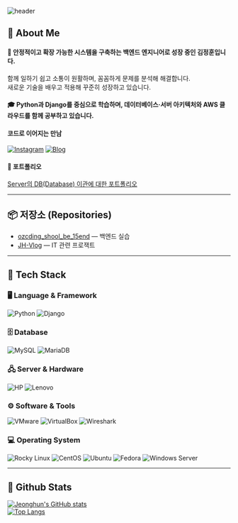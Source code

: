<!-- Header -->
![header](https://capsule-render.vercel.app/api?type=waving&color=gradient&height=300&section=header&text=Good%20to%20see%20you%20%F0%9F%A4%97)

## 👀 About Me
#### :raising_hand: 안정적이고 확장 가능한 시스템을 구축하는 백엔드 엔지니어로 성장 중인 김정훈입니다.  
함께 일하기 쉽고 소통이 원활하며, 꼼꼼하게 문제를 분석해 해결합니다.  
새로운 기술을 배우고 적용해 꾸준히 성장하고 있습니다. <br/>

#### 🎓 Python과 Django를 중심으로 학습하며, 데이터베이스·서버 아키텍처와 AWS 클라우드를 함께 공부하고 있습니다. <br/>
  
#### 코드로 이어지는 만남  
[![Instagram](https://img.shields.io/badge/Instagram-E4405F?style=flat-square&logo=instagram&logoColor=white)](https://www.instagram.com/schicksal36)
[![Blog](https://img.shields.io/badge/Blog-03C75A?style=flat-square&logo=naver&logoColor=white)](https://blog.naver.com/schicksal36)

#### 💼 포트폴리오  
[Server의 DB(Database) 이관에 대한 포트폴리오](https://github.com/schicksal36/schicksal36/blob/main/portfolio.pdf)

---

## 📦 저장소 (Repositories)

- [ozcding_shool_be_15end](https://github.com/schicksal36/ozcding_shool_be_15end) — 백엔드 실습 
- [JH-Vlog](https://github.com/schicksal36/JH-Vlog) — IT 관련 프로잭트

---

## 🧱 Tech Stack

### 🖥️ Language & Framework
![Python](https://img.shields.io/badge/Python-3776AB?style=flat-square&logo=Python&logoColor=white)
![Django](https://img.shields.io/badge/Django-092E20?style=flat-square&logo=Django&logoColor=white)

### 🗄️ Database
![MySQL](https://img.shields.io/badge/MySQL-4479A1?style=flat-square&logo=MySQL&logoColor=white)
![MariaDB](https://img.shields.io/badge/MariaDB-003545?style=flat-square&logo=MariaDB&logoColor=white)

### 🖧 Server & Hardware
![HP](https://img.shields.io/badge/HP-0096D6?style=flat-square&logo=hp&logoColor=white)
![Lenovo](https://img.shields.io/badge/Lenovo-E2231A?style=flat-square&logo=lenovo&logoColor=white)

### ⚙️ Software & Tools
![VMware](https://img.shields.io/badge/VMware-607078?style=flat-square&logo=vmware&logoColor=white)
![VirtualBox](https://img.shields.io/badge/VirtualBox-183A61?style=flat-square&logo=virtualbox&logoColor=white)
![Wireshark](https://img.shields.io/badge/Wireshark-1679A7?style=flat-square&logo=wireshark&logoColor=white)

### 💻 Operating System
![Rocky Linux](https://img.shields.io/badge/Rocky%20Linux-10B981?style=flat-square&logo=rockylinux&logoColor=white)
![CentOS](https://img.shields.io/badge/CentOS-262577?style=flat-square&logo=centos&logoColor=white)
![Ubuntu](https://img.shields.io/badge/Ubuntu-E95420?style=flat-square&logo=ubuntu&logoColor=white)
![Fedora](https://img.shields.io/badge/Fedora-294172?style=flat-square&logo=fedora&logoColor=white)
![Windows Server](https://img.shields.io/badge/Windows%20Server-0078D6?style=flat-square&logo=windows&logoColor=white)

---

## 🤔 Github Stats
[![Jeonghun's GitHub stats](https://github-readme-stats.vercel.app/api?username=schicksal36&show_icons=true&theme=tokyonight)](https://github.com/anuraghazra/github-readme-stats)  
[![Top Langs](https://github-readme-stats.vercel.app/api/top-langs/?username=schicksal36&layout=compact&theme=tokyonight)](https://github.com/anuraghazra/github-readme-stats)
